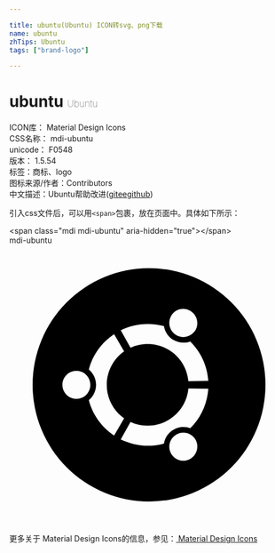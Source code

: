 ```yaml
---

title: ubuntu(Ubuntu) ICON转svg、png下载
name: ubuntu
zhTips: Ubuntu
tags: ["brand-logo"]

---
```


# ubuntu  <small style="font-size: 60%;font-weight: 100">Ubuntu</small>


<div class="detail-page">
<p>
<span>
ICON库：
<span class="badge-secondary badge">Material Design Icons</span> 
</span>
<br/>
<span>
CSS名称：
<span class="badge-secondary badge">mdi-ubuntu</span> 
</span>
<br/>
<span>
unicode：
<span class="badge-secondary badge">F0548</span> 
<copy-btn content='F0548' btn-title=""></copy-btn>
<copy-btn :content='String.fromCodePoint(parseInt("F0548", 16))' btn-title="复制U"></copy-btn>
</span>
<br/>
<span>
版本：
<span class="badge-secondary badge">1.5.54</span> 
</span><br/><span>标签：<span class="badge-light badge"><router-link to="/tags/brand-logo.html">商标、logo</router-link></span></span>
<br/>
<span>图标来源/作者：<span class="badge-light badge">Contributors</span></span> 
<br/>
<span class="zh-detail">中文描述：<span class="badge-primary badge">Ubuntu</span><span class="help-link"><span>帮助改进</span>(<a href="https://gitee.com/liuwave/icon-helper/edit/master/json/material/ubuntu.json" target="_blank" rel="noopener noreferrer">gitee</a><a href="https://github.com/liuwave/icon-helper/edit/master/json/material/ubuntu.json" target="_blank" rel="noopener noreferrer">github</a></span>)</span><br/>
</p>
</div>
<div class="alert alert-dark">
  <i class="mdi mdi-ubuntu mdi-48px"></i>
  <i class="mdi mdi-ubuntu mdi-36px"></i>
  <i class="mdi mdi-ubuntu mdi-24px"></i>
  <i class="mdi mdi-ubuntu mdi-18px"></i>
</div>
<div>
  <p>引入css文件后，可以用<code>&lt;span&gt;</code>包裹，放在页面中。具体如下所示：    
  </p>
  <div class="alert alert-primary" style="font-size: 14px">
    &lt;span class="mdi mdi-ubuntu" aria-hidden="true"&gt;&lt;/span&gt;
    <copy-btn content='<span class="mdi mdi-ubuntu" aria-hidden="true"></span>'></copy-btn>
  </div>
  <div class="alert alert-secondary">
    <i class="mdi mdi-ubuntu"
    style="font-size: 24px"
    aria-hidden="true"></i> mdi-ubuntu
    <copy-btn content="mdi-ubuntu" btn-title="复制图标名称"></copy-btn>
  </div>
</div>
<div id="svg" class="svg-wrap">
<svg xmlns="http://www.w3.org/2000/svg" viewBox="0 0 24 24"><path d="M22,12A10,10 0 0,1 12,22A10,10 0 0,1 2,12A10,10 0 0,1 12,2A10,10 0 0,1 22,12M14.34,7.74C14.92,8.07 15.65,7.87 16,7.3C16.31,6.73 16.12,6 15.54,5.66C14.97,5.33 14.23,5.5 13.9,6.1C13.57,6.67 13.77,7.41 14.34,7.74M11.88,15.5C11.35,15.5 10.85,15.39 10.41,15.18L9.57,16.68C10.27,17 11.05,17.22 11.88,17.22C12.37,17.22 12.83,17.15 13.28,17.03C13.36,16.54 13.64,16.1 14.1,15.84C14.56,15.57 15.08,15.55 15.54,15.72C16.43,14.85 17,13.66 17.09,12.33L15.38,12.31C15.22,14.1 13.72,15.5 11.88,15.5M11.88,8.5C13.72,8.5 15.22,9.89 15.38,11.69L17.09,11.66C17,10.34 16.43,9.15 15.54,8.28C15.08,8.45 14.55,8.42 14.1,8.16C13.64,7.9 13.36,7.45 13.28,6.97C12.83,6.85 12.37,6.78 11.88,6.78C11.05,6.78 10.27,6.97 9.57,7.32L10.41,8.82C10.85,8.61 11.35,8.5 11.88,8.5M8.37,12C8.37,10.81 8.96,9.76 9.86,9.13L9,7.65C7.94,8.36 7.15,9.43 6.83,10.69C7.21,11 7.45,11.47 7.45,12C7.45,12.53 7.21,13 6.83,13.31C7.15,14.56 7.94,15.64 9,16.34L9.86,14.87C8.96,14.24 8.37,13.19 8.37,12M14.34,16.26C13.77,16.59 13.57,17.32 13.9,17.9C14.23,18.47 14.97,18.67 15.54,18.34C16.12,18 16.31,17.27 16,16.7C15.65,16.12 14.92,15.93 14.34,16.26M5.76,10.8C5.1,10.8 4.56,11.34 4.56,12C4.56,12.66 5.1,13.2 5.76,13.2C6.43,13.2 6.96,12.66 6.96,12C6.96,11.34 6.43,10.8 5.76,10.8Z" /></svg>
</div>
<detail full-name='mdi-ubuntu'></detail>
    
<div><p>更多关于 Material Design Icons的信息，参见：<a target="_blank" href="https://iconhelper.cn/material.html"> Material Design Icons</a>
</p></div>
